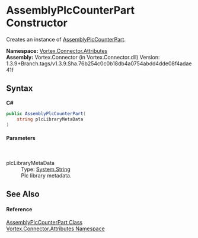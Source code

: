# AssemblyPlcCounterPart Constructor 
 

Creates an instance of <a href="T_Vortex_Connector_Attributes_AssemblyPlcCounterPart.md">AssemblyPlcCounterPart</a>.

**Namespace:**&nbsp;<a href="N_Vortex_Connector_Attributes.md">Vortex.Connector.Attributes</a><br />**Assembly:**&nbsp;Vortex.Connector (in Vortex.Connector.dll) Version: 1.3.9+Branch.tags/v1.3.9.Sha.76b254c0c0b18db4a0754abdd4dde08f4adae41f

## Syntax

**C#**<br />
``` C#
public AssemblyPlcCounterPart(
	string plcLibraryMetaData
)
```


#### Parameters
&nbsp;<dl><dt>plcLibraryMetaData</dt><dd>Type: <a href="https://docs.microsoft.com/dotnet/api/system.string" target="_blank">System.String</a><br />Plc library metadata.</dd></dl>

## See Also


#### Reference
<a href="T_Vortex_Connector_Attributes_AssemblyPlcCounterPart.md">AssemblyPlcCounterPart Class</a><br /><a href="N_Vortex_Connector_Attributes.md">Vortex.Connector.Attributes Namespace</a><br />